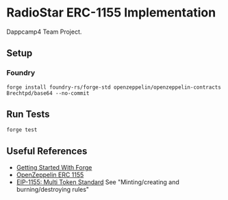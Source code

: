 # RadioStar ERC-1155 Implementation

Dappcamp4 Team Project.

## Setup

### Foundry

`forge install foundry-rs/forge-std openzeppelin/openzeppelin-contracts Brechtpd/base64 --no-commit`

## Run Tests

`forge test`

## Useful References

* [Getting Started With Forge](https://w.mirror.xyz/mOUlpgkWA178HNUW7xR20TdbGRV6dMid7uChqxf9Z58)
* [OpenZeppelin ERC 1155](https://docs.openzeppelin.com/contracts/3.x/api/token/erc1155)
* [EIP-1155: Multi Token Standard](https://eips.ethereum.org/EIPS/eip-1155) See "Minting/creating and burning/destroying rules"